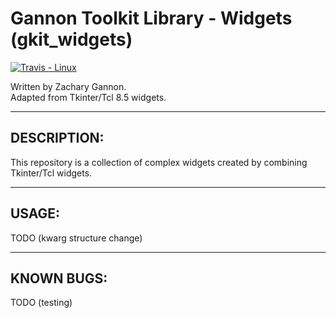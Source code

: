 Gannon Toolkit Library - Widgets (gkit_widgets)
===============================================

[![Travis - Linux](https://img.shields.io/travis/NonnageHcaz/gkit_widgets.svg?label=Linux%20Status)](https://travis-ci.org/NonnageHcaz/gkit_widgets)

Written by Zachary Gannon.  
Adapted from Tkinter/Tcl 8.5 widgets.  

---

DESCRIPTION:
------------

This repository is a collection of complex widgets created by combining Tkinter/Tcl widgets.  

---

USAGE:
------

TODO (kwarg structure change)

---

KNOWN BUGS:
-----------

TODO (testing)

